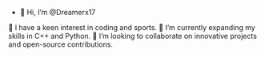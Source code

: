 - 👋 Hi, I’m @Dreamerx17

👀 I have a keen interest in coding and sports.
🌱 I’m currently expanding my skills in C++ and Python.
🤝 I’m looking to collaborate on innovative projects and open-source contributions.


<!---
Dreamerx17/Dreamerx17 is a ✨ special ✨ repository because its `README.md` (this file) appears on your GitHub profile.
You can click the Preview link to take a look at your changes.
--->
